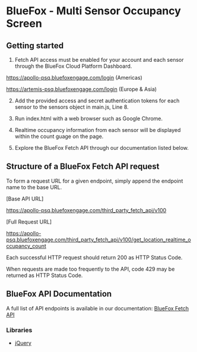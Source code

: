 # BlueFox - Multi Sensor Occupancy Screen

## Getting started

1. Fetch API access must be enabled for your account and each sensor through the BlueFox Cloud Platform Dashboard.

https://apollo-psq.bluefoxengage.com/login (Americas)

https://artemis-psq.bluefoxengage.com/login (Europe & Asia)

2. Add the provided access and secret authentication tokens for each sensor to the sensors object in main.js, Line 8.

3. Run index.html with a web browser such as Google Chrome.

4. Realtime occupancy information from each sensor will be displayed within the count guage on the page.

5. Explore the BlueFox Fetch API through our documentation listed below.

## Structure of a BlueFox Fetch API request

To form a request URL for a given endpoint, simply append the endpoint name to the base URL.

[Base API URL]

https://apollo-psq.bluefoxengage.com/third_party_fetch_api/v100

[Full Request URL]

https://apollo-psq.bluefoxengage.com/third_party_fetch_api/v100/get_location_realtime_occupancy_count

Each successful HTTP request should return 200 as HTTP Status Code.

When requests are made too frequently to the API, code 429 may be returned as HTTP Status Code.

## BlueFox API Documentation

A full list of API endpoints is available in our documentation: [BlueFox Fetch API](https://bluefox.io/bluefox-fetch-api.pdf)


### Libraries

- [jQuery](https://jquery.com/)
